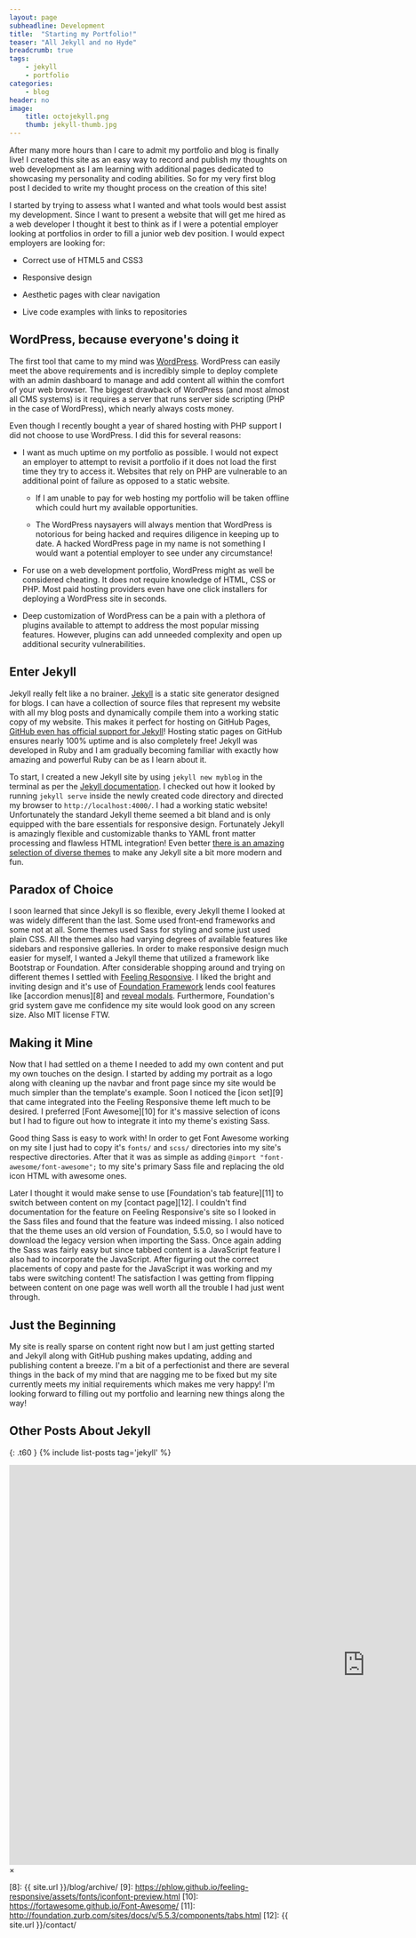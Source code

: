 ```yaml
---
layout: page
subheadline: Development
title:  "Starting my Portfolio!"
teaser: "All Jekyll and no Hyde"
breadcrumb: true
tags:
    - jekyll
    - portfolio
categories:
    - blog
header: no
image:
    title: octojekyll.png
    thumb: jekyll-thumb.jpg
---
```

After many more hours than I care to admit my portfolio and blog is finally live! I created this site as an easy way to record and publish my thoughts on web development as I am learning with additional pages dedicated to showcasing my personality and coding abilities. So for my very first blog post I decided to write my thought process on the creation of this site!

I started by trying to assess what I wanted and what tools would best assist my development. Since I want to present a website that will get me hired as a web developer I thought it best to think as if I were a potential employer looking at portfolios in order to fill a junior web dev position. I would expect employers are looking for:

* Correct use of HTML5 and CSS3

* Responsive design

* Aesthetic pages with clear navigation

* Live code examples with links to repositories

## WordPress, because everyone's doing it

The first tool that came to my mind was [WordPress][1]. WordPress can easily meet the above requirements and is incredibly simple to deploy complete with an admin dashboard to manage and add content all within the comfort of your web browser. The biggest drawback of WordPress (and most almost all CMS systems) is it requires a server that runs server side scripting (PHP in the case of WordPress), which nearly always costs money.

Even though I recently bought a year of shared hosting with PHP support I did not choose to use WordPress. I did this for several reasons:

* I want as much uptime on my portfolio as possible. I would not expect an employer to attempt to revisit a portfolio if it does not load the first time they try to access it. Websites that rely on PHP are vulnerable to an additional point of failure as opposed to a static website.

    - If I am unable to pay for web hosting my portfolio will be taken offline which could hurt my available opportunities.

    - The WordPress naysayers will always mention that WordPress is notorious for being hacked and requires diligence in keeping up to date. A hacked WordPress page in my name is not something I would want a potential employer to see under any circumstance!

* For use on a web development portfolio, WordPress might as well be considered cheating. It does not require knowledge of HTML, CSS or PHP. Most paid hosting providers even have one click installers for deploying a WordPress site in seconds.

* Deep customization of WordPress can be a pain with a plethora of plugins available to attempt to address the most popular missing features. However, plugins can add unneeded complexity and open up additional security vulnerabilities.

## Enter Jekyll

Jekyll really felt like a no brainer. [Jekyll][2] is a static site generator designed for blogs. I can have a collection of source files that represent my website with all my blog posts and dynamically compile them into a working static copy of my website. This makes it perfect for hosting on GitHub Pages, [GitHub even has official support for Jekyll][3]! Hosting static pages on GitHub ensures nearly 100% uptime and is also completely free! Jekyll was developed in Ruby and I am gradually becoming familiar with exactly how amazing and powerful Ruby can be as I learn about it.

To start, I created a new Jekyll site by using `jekyll new myblog` in the terminal as per the [Jekyll documentation][4]. I checked out how it looked by running `jekyll serve` inside the newly created code directory and directed my browser to `http://localhost:4000/`. I had a working static website! Unfortunately the standard Jekyll theme seemed a bit bland and is only equipped with the bare essentials for responsive design. Fortunately Jekyll is amazingly flexible and customizable thanks to YAML front matter processing and flawless HTML integration! Even better [there is an amazing selection of diverse themes][5] to make any Jekyll site a bit more modern and fun.

## Paradox of Choice

I soon learned that since Jekyll is so flexible, every Jekyll theme I looked at was widely different than the last. Some used front-end frameworks and some not at all. Some themes used Sass for styling and some just used plain CSS. All the themes also had varying degrees of available features like sidebars and responsive galleries. In order to make responsive design much easier for myself, I wanted a Jekyll theme that utilized a framework like Bootstrap or Foundation. After considerable shopping around and trying on different themes I settled with [Feeling Responsive][6]. I liked the bright and inviting design and it's use of [Foundation Framework][7] lends cool features like [accordion menus][8] and <a href="#" data-reveal-id="videoModal">reveal modals</a>. Furthermore, Foundation's grid system gave me confidence my site would look good on any screen size. Also MIT license FTW.

## Making it Mine

Now that I had settled on a theme I needed to add my own content and put my own touches on the design. I started by adding my portrait as a logo along with cleaning up the navbar and front page since my site would be much simpler than the template's example. Soon I noticed the [icon set][9] that came integrated into the Feeling Responsive theme left much to be desired. I preferred [Font Awesome][10] for it's massive selection of icons but I had to figure out how to integrate it into my theme's existing Sass.

Good thing Sass is easy to work with! In order to get Font Awesome working on my site I just had to copy it's `fonts/` and `scss/` directories into my site's respective directories. After that it was as simple as adding `@import "font-awesome/font-awesome";` to my site's primary Sass file and replacing the old icon HTML with awesome ones. <i class="fa fa-smile-o"></i>

Later I thought it would make sense to use [Foundation's tab feature][11] to switch between content on my [contact page][12]. I couldn't find documentation for the feature on Feeling Responsive's site so I looked in the Sass files and found that the feature was indeed missing. I also noticed that the theme uses an old version of Foundation, 5.5.0, so I would have to download the legacy version when importing the Sass. Once again adding the Sass was fairly easy but since tabbed content is a JavaScript feature I also had to incorporate the JavaScript. After figuring out the correct placements of copy and paste for the JavaScript it was working and my tabs were switching content! The satisfaction I was getting from flipping between content on one page was well worth all the trouble I had just went through.

## Just the Beginning

My site is really sparse on content right now but I am just getting started and Jekyll along with GitHub pushing makes updating, adding and publishing content a breeze. I'm a bit of a perfectionist and there are several things in the back of my mind that are nagging me to be fixed but my site currently meets my initial requirements which makes me very happy! I'm looking forward to filling out my portfolio and learning new things along the way!


## Other Posts About Jekyll
{: .t60 }
{% include list-posts tag='jekyll' %}

<div id="videoModal" class="reveal-modal large" data-reveal="">
  <div class="flex-video widescreen vimeo" style="display: block;">
    <iframe width="1280" height="720" src="https://www.youtube.com/embed/3b5zCFSmVvU" frameborder="0" allowfullscreen></iframe>
  </div>
  <a class="close-reveal-modal">&#215;</a>
</div>

 [1]: https://wordpress.org/
 [2]: http://jekyllrb.com/
 [3]: https://help.github.com/articles/using-jekyll-with-pages/
 [4]: http://jekyllrb.com/docs/quickstart/
 [5]: http://jekyllthemes.org/
 [6]: https://phlow.github.io/feeling-responsive/
 [7]: http://foundation.zurb.com/sites.html
 [8]: {{ site.url }}/blog/archive/
 [9]: https://phlow.github.io/feeling-responsive/assets/fonts/iconfont-preview.html
 [10]: https://fortawesome.github.io/Font-Awesome/
 [11]: http://foundation.zurb.com/sites/docs/v/5.5.3/components/tabs.html
 [12]: {{ site.url }}/contact/
